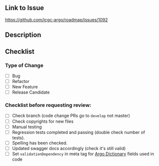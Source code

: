 ## Link to Issue

https://github.com/icgc-argo/roadmap/issues/1092

## Description

<!-- Description of work done in PR -->

## Checklist

### Type of Change

- [ ] Bug
- [ ] Refactor
- [ ] New Feature
- [ ] Release Candidate

### Checklist before requesting review:

- [ ] Check branch (code change PRs go to `develop` not master)
- [ ] Check copyrights for new files
- [ ] Manual testing
- [ ] Regression tests completed and passing (double check number of tests).
- [ ] Spelling has been checked.
- [ ] Updated swagger docs accordingly (check it's still valid)
- [ ] Set `validationDependency` in meta tag for [Argo Dictionary](https://github.com/icgc-argo/argo-dictionary) fields used in code
